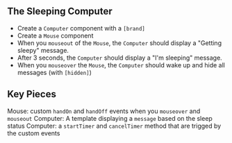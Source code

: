 ## The Sleeping Computer

* Create a `Computer` component with a `[brand]`
* Create a `Mouse` component
* When you `mouseout` of the `Mouse`, the `Computer` should display a "Getting sleepy" message.
* After 3 seconds, the `Computer` should display a "I'm sleeping" message.
* When you `mouseover` the `Mouse`, the `Computer` should wake up and hide all messages (with `[hidden]`)


## Key Pieces
Mouse: custom `handOn` and `handOff` events when you `mouseover` and `mouseout`
Computer: A template displaying a `message` based on the sleep status
Computer: a `startTimer` and `cancelTimer` method that are trigged by the custom events
